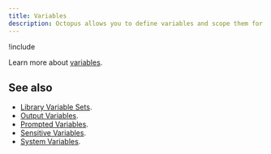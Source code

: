 ```yaml
---
title: Variables
description: Octopus allows you to define variables and scope them for use in different phases of your deployments.
---
```

!include <variables-concept>

Learn more about [variables](/docs/deployment-process/variables/index.md).

## See also

- [Library Variable Sets](/docs/deployment-process/variables/library-variable-sets.md).
- [Output Variables](/docs/deployment-process/variables/output-variables.md).
- [Prompted Variables](/docs/deployment-process/variables/prompted-variables.md).
- [Sensitive Variables](/docs/deployment-process/variables/sensitive-variables.md).
- [System Variables](/docs/deployment-process/variables/output-variables.md).
